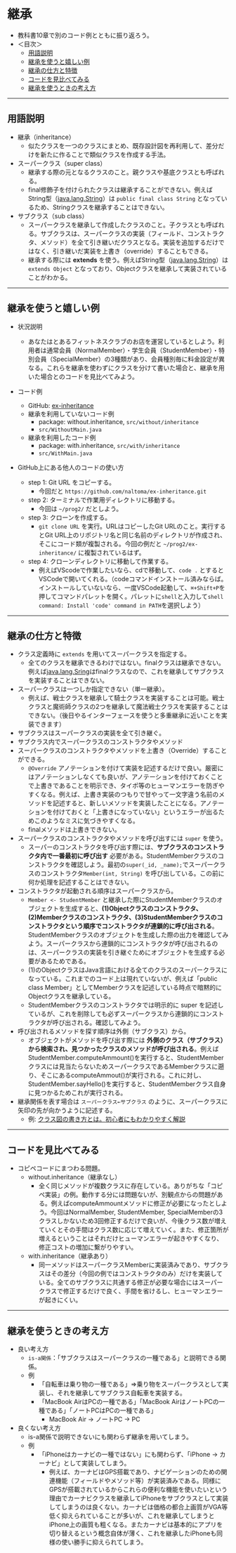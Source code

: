 # 継承
- 教科書10章で別のコード例とともに振り返ろう。
- ＜目次＞
  - <a href="#terms">用語説明</a>
  - <a href="#example">継承を使うと嬉しい例</a>
  - <a href="#howto-and-features">継承の仕方と特徴</a>
  - <a href="#compare">コードを見比べてみる</a>
  - <a href="#tips">継承を使うときの考え方</a>

<hr>

## <a name="terms">用語説明</a>
- 継承（inheritance）
  - 似たクラスを一つのクラスにまとめ、既存設計図を再利用して、差分だけを新たに作ることで類似クラスを作成する手法。
- スーパークラス（super class）
  - 継承する際の元となるクラスのこと。親クラスや基底クラスとも呼ばれる。
  - final修飾子を付けられたクラスは継承することができない。例えばString型（[java.lang.String](https://docs.oracle.com/en/java/javase/14/docs/api/java.base/java/lang/String.html)）は ``public final class String`` となっているため、Stringクラスを継承することはできない。
- サブクラス（sub class）
  - スーパークラスを継承して作成したクラスのこと。子クラスとも呼ばれる。サブクラスは、スーパークラスの実装（フィールド、コンストラクタ、メソッド）を全て引き継いだクラスとなる。実装を追加するだけではなく、引き継いだ実装を上書き（override）することもできる。
  - 継承する際には **extends** を使う。例えばString型（[java.lang.String](https://docs.oracle.com/en/java/javase/14/docs/api/java.base/java/lang/String.html)）は ``extends Object`` となっており、Objectクラスを継承して実装されていることがわかる。

<hr>

## <a name="example">継承を使うと嬉しい例</a>
- 状況説明
  - あなたはとあるフィットネスクラブのお店を運営しているとしよう。利用者は通常会員（NormalMember）・学生会員（StudentMember）・特別会員（SpecialMember）の3種類があり、会員種別毎に料金設定が異なる。これらを継承を使わずにクラスを分けて書いた場合と、継承を用いた場合とのコードを見比べてみよう。
- コード例
  - GitHub: [ex-inheritance](https://github.com/naltoma/ex-inheritance)
  - 継承を利用していないコード例
    - package: without.inheritance, ``src/without/inheritance``
    - ``src/WithoutMain.java``
  - 継承を利用したコード例
    - package: with.inheritance, ``src/with/inheritance``
    - ``src/WithMain.java``

- GitHub上にある他人のコードの使い方
  - step 1: Git URL をコピーする。
    - 今回だと ``https://github.com/naltoma/ex-inheritance.git``
  - step 2: ターミナルで作業用ディレクトリに移動する。
    - 今回は ``~/prog2/`` だとしよう。
  - step 3: クローンを作成する。
    - ``git clone URL`` を実行。URLはコピーしたGit URLのこと。実行するとGit URL上のリポジトリ名と同じ名前のディレクトリが作成され、そこにコード類が複製される。今回の例だと ``~/prog2/ex-inheritance/`` に複製されているはず。
  - step 4: クローンディレクトリに移動して作業する。
    - 例えばVScodeで作業したいなら、cdで移動して、``code .`` とするとVSCodeで開いてくれる。（codeコマンドインストール済みならば。インストールしていないなら、一度VSCode起動して、``⌘+Shift+P``を押してコマンドパレットを開く。パレットに``shell``と入力して``shell command: Install 'code' command in PATH``を選択しよう）

<hr>

## <a name="howto-and-features">継承の仕方と特徴</a>
- クラス定義時に ``extends`` を用いてスーパークラスを指定する。
  - 全てのクラスを継承できるわけではない。finalクラスは継承できない。例えば[java.lang.Sring](https://docs.oracle.com/en/java/javase/14/docs/api/java.base/java/lang/String.html)はfinalクラスなので、これを継承してサブクラスを実装することはできない。
- スーパークラスは一つしか指定できない（単一継承）。
  - 例えば、戦士クラスを継承して騎士クラスを実装することは可能。戦士クラスと魔術師クラスの2つを継承して魔法戦士クラスを実装することはできない。（後日やるインターフェースを使うと多重継承に近いことを実装できます）
- サブクラスはスーパークラスの実装を全て引き継ぐ。
- サブクラス内でスーパークラスのコンストラクタやメソッド
- スーパークラスのコンストラクタやメソッドを上書き（Override）することができる。
  - ``@Override`` アノテーションを付けて実装を記述するだけで良い。厳密にはアノテーションしなくても良いが、アノテーションを付けておくことで上書きであることを明示でき、タイポ等のヒューマンエラーを防ぎやすくなる。例えば、上書き実装のつもりで甘やって一文字違う名前のメソッドを記述すると、新しいメソッドを実装したことになる。アノテーションを付けておくと「上書きになっていない」というエラーが出るためこのようなミスに気づきやすくなる。
  - finalメソッドは上書きできない。
- スーパークラスのコンストラクタやメソッドを呼び出すには ``super`` を使う。
  - スーパーのコンストラクタを呼び出す際には、**サブクラスのコンストラクタ内で一番最初に呼び出す** 必要がある。StudentMemberクラスのコンストラクタを確認しよう。最初の``super(_id, _name);``でスーパークラスのコンストラクタ``Member(int, String)`` を呼び出している。この前に何か処理を記述することはできない。
- コンストラクタが起動される順序はスーパークラスから。
  - ``Member <- StudentMember`` と継承した際にStudentMemberクラスのオブジェクトを生成すると、**(1)Objectクラスのコンストラクタ、(2)Memberクラスのコンストラクタ、(3)StudentMemberクラスのコンストラクタという順序でコンストラクタが連鎖的に呼び出される**。StudentMemberクラスのオブジェクトを生成した際の出力を確認してみよう。スーパークラスから連鎖的にコンストラクタが呼び出されるのは、スーパークラスの実装を引き継ぐためにオブジェクトを生成する必要があるためである。
  - (1)のObjectクラスはJava言語における全てのクラスのスーパークラスになっている。これまでのコード上は現れていないが、例えば「public class Member」としてMemberクラスを記述している時点で暗黙的にObjectクラスを継承している。
  - StudentMemberクラスのコンストラクタでは明示的に super を記述しているが、これを削除しても必ずスーパークラスから連鎖的にコンストラクタが呼び出される。確認してみよう。
- 呼び出されるメソッドを探す順序は外側（サブクラス）から。
  - オブジェクトがメソッドを呼び出す際には **外側のクラス（サブクラス）から検索され、見つかったクラスのメソッドが呼び出される**。例えば StudentMember.computeAmmount()を実行すると、StudentMemberクラスには見当たらないためスーパークラスであるMemberクラスに遡り、そこにあるcomputeAmmout()が実行される。これに対し、StudentMember.sayHello()を実行すると、StudentMemberクラス自身に見つかるためこれが実行される。
- 継承関係を表す場合は ``スーパークラス←サブクラス`` のように、スーパークラスに矢印の先が向かうように記述する。
  - 例: [クラス図の書き方とは。初心者にもわかりやすく解説](https://cacoo.com/ja/blog/how-to-write-class-diagram/)

<hr>

## <a name="compare">コードを見比べてみる</a>
- コピペコードにまつわる問題。
  - without.inheritance（継承なし）
      - 全く同じメソッドが複数クラスに存在している。ありがちな「コピペ実装」の例。動作する分には問題ないが、別観点からの問題がある。例えばcomputeAmmountメソッドに修正が必要になったとしよう。今回はNormalMember, StudentMember, SpecialMemberの3クラスしかないため3回修正するだけで良いが、今後クラス数が増えていくとその手間はクラス数に応じて増えていく。また、修正箇所が増えるということはそれだけヒューマンエラーが起きやすくなり、修正コストの増加に繋がりやすい。
  - with.inheritance（継承あり）
    - 同一メソッドはスーパークラスMemberに実装済みであり、サブクラスはその差分（今回の例ではコンストラクタのみ）だけを実装している。全てのサブクラスに共通する修正が必要な場合にはスーパークラスで修正するだけで良く、手間を省けるし、ヒューマンエラーが起きにくい。

<hr>

## <a name="tips">継承を使うときの考え方</a>
- 良い考え方
  - ``is-a関係``：「サブクラスはスーパークラスの一種である」と説明できる関係。
  - 例
    - 「自転車は乗り物の一種である」=>乗り物をスーパークラスとして実装し、それを継承してサブクラス自転車を実装する。
    - 「MacBook AirはPCの一種である」「MacBook AirはノートPCの一種である」「ノートPCはPCの一種である」
      - MacBook Air -> ノートPC -> PC
- 良くない考え方
  - is-a関係で説明できないにも関わらず継承を用いてしまう。
  - 例
    - 「iPhoneはカーナビの一種ではない」にも関わらず、「iPhone -> カーナビ」として実装してしまう。
      - 例えば、カーナビはGPS搭載であり、ナビゲーションのための関連機能（フィールドやメソッド等）が実装済みである。同様にGPSが搭載されているからこれらの便利な機能を使いたいという理由でカーナビクラスを継承してiPhoneをサブクラスとして実装してしまうのは良くない。カーナビは価格の都合上画質がVGA等低く抑えられていることが多いが、これを継承してしまうとiPhone上の画質も粗くなる。またカーナビは基本的にアプリを切り替えるという概念自体が薄く、これを継承したiPhoneも同様の使い勝手に抑えられてしまう。

